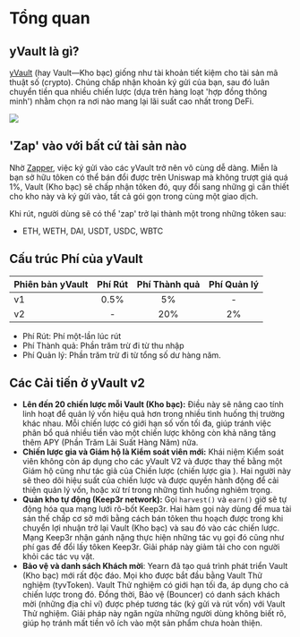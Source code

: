 # Tổng quan

## yVault là gì?

[yVault](https://yearn.finance/vaults) (hay Vault—Kho bạc) giống như tài khoản tiết kiệm cho tài sản mã thuật số (crypto). Chúng chấp nhận khoản ký gửi của bạn, sau đó luân chuyển tiền qua nhiều chiến lược (dựa trên hàng loạt 'hợp đồng thông minh') nhằm chọn ra nơi nào mang lại lãi suất cao nhất trong DeFi.

![](https://i.imgur.com/yXnJqsn.png)

## 'Zap' vào với bất cứ tài sản nào 

Nhờ [Zapper](https://zapper.fi/), việc ký gửi vào các yVault trở nên vô cùng dễ dàng. Miễn là bạn sở hữu tôken có thể bán đổi được trên Uniswap mà không trượt giá quá 1%, Vault (Kho bạc) sẽ chấp nhận tôken đó, quy đổi sang những gì cần thiết cho kho này và ký gửi vào, tất cả gói gọn trong cùng một giao dịch.

Khi rút, người dùng sẽ có thể 'zap' trở lại thành một trong những tôken sau: 
- ETH, WETH, DAI, USDT, USDC, WBTC

## Cấu trúc Phí của yVault

|Phiên bản yVault|Phí Rút|Phí Thành quả|Phí Quản lý|
|--------------|:-----------:|:-------------:|:------------:|
|v1|0.5%|5%|-|
|v2|-|20%|2%|

- Phí Rút: Phí một-lần lúc rút
- Phí Thành quả: Phần trăm trừ đi từ thu nhập
- Phí Quản lý: Phần trăm trừ đi từ tổng số dư hàng năm.

## Các Cải tiến ở yVault v2

- **Lên đến 20 chiến lược mỗi Vault (Kho bạc):** Điều này sẽ nâng cao tính linh hoạt để quản lý vốn hiệu quả hơn trong nhiều tình huống thị trường khác nhau. Mỗi chiến lược có giới hạn số vốn tối đa, giúp tránh việc phân bổ quá nhiều tiền vào một chiến lược không còn khả năng tăng thêm APY (Phần Trăm Lãi Suất Hàng Năm) nữa.
- **Chiến lược gia và Giám hộ là Kiểm soát viên mới:** Khái niệm Kiểm soát viên không còn áp dụng cho các yVault V2 và được thay thế bằng một Giám hộ cũng như tác giả của Chiến lược \(chiến lược gia \). Hai người này sẽ theo dõi hiệu suất của chiến lược và được quyền hành động để cải thiện quản lý vốn, hoặc xử trí trong những tình huống nghiêm trọng.
- **Quản kho tự động \(Keep3r network\):** Gọi `harvest()` và `earn()` giờ sẽ tự động hóa qua mạng lưới rô-bốt Keep3r. Hai hàm gọi này dùng để mua tài sản thế chấp cơ sở mới bằng cách bán tôken thu hoạch được trong khi chuyển lợi nhuận trở lại Vault (Kho bạc) và sau đó vào các chiến lược. Mạng Keep3r nhận gánh nặng thực hiện những tác vụ gọi đó cũng như phí gas để đổi lấy tôken Keep3r. Giải pháp này giảm tải cho con người khỏi các tác vụ vặt.
- **Bảo vệ và danh sách Khách mời**: Yearn đã tạo quá trình phát triển Vault (Kho bạc) mới rất độc đáo. Mọi kho được bắt đầu bằng Vault Thử nghiệm \(tyvToken\). Vault Thử nghiệm có giới hạn tối đa, áp dụng cho cả chiến lược trong đó. Đồng thời, Bảo vệ (Bouncer) có danh sách khách mời (những địa chỉ ví) được phép tương tác (ký gửi và rút vốn) với Vault Thử nghiệm. Giải pháp này ngăn ngừa những người dùng không biết rõ, giúp họ tránh mất tiền vô ích vào một sản phẩm chưa hoàn thiện.

